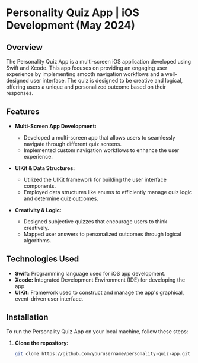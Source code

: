 # Personality Quiz App | iOS Development (May 2024)

## Overview
The Personality Quiz App is a multi-screen iOS application developed using Swift and Xcode. This app focuses on providing an engaging user experience by implementing smooth navigation workflows and a well-designed user interface. The quiz is designed to be creative and logical, offering users a unique and personalized outcome based on their responses.

## Features
- **Multi-Screen App Development:** 
  - Developed a multi-screen app that allows users to seamlessly navigate through different quiz screens.
  - Implemented custom navigation workflows to enhance the user experience.

- **UIKit & Data Structures:**
  - Utilized the UIKit framework for building the user interface components.
  - Employed data structures like enums to efficiently manage quiz logic and determine quiz outcomes.

- **Creativity & Logic:**
  - Designed subjective quizzes that encourage users to think creatively.
  - Mapped user answers to personalized outcomes through logical algorithms.

## Technologies Used
- **Swift:** Programming language used for iOS app development.
- **Xcode:** Integrated Development Environment (IDE) for developing the app.
- **UIKit:** Framework used to construct and manage the app's graphical, event-driven user interface.

## Installation
To run the Personality Quiz App on your local machine, follow these steps:

1. **Clone the repository:**
   ```bash
   git clone https://github.com/yourusername/personality-quiz-app.git
